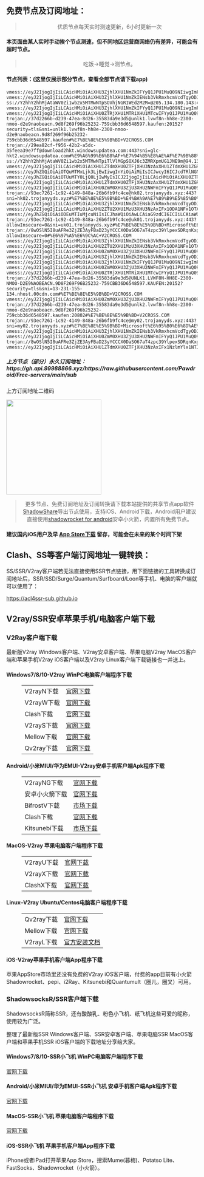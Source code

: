 
<h2>免费节点及订阅地址：</h2>
<blockquote>
<p style="text-align: center;">优质节点每天实时测速更新，6小时更新一次</p>
</blockquote>
<h4>本页面由某人实时手动挨个节点测速，但不同地区运营商网络仍有差异，可能会有超时节点。</h4>
<blockquote>
<p style="text-align: center;">吃饭->睡觉->测节点。</p>
</blockquote>
<h4>节点列表：(这里仅展示部分节点，查看全部节点请下载app)</h4>

```vmess://eyJ2IjogIjIiLCAicHMiOiAiXHU1NmRiXHU1ZGRkXHU3NzAxIFx1ODA1NFx1OTAxYVx1NjU3MFx1NjM2ZVx1NGUwYVx1N2Y1MVx1NTE2Y1x1NTE3MVx1NTFmYVx1NTNlMyIsICJhZGQiOiAieWVzLmNubWpjbi5uZXQiLCAicG9ydCI6ICIxNjYxNiIsICJ0eXBlIjogIm5vbmUiLCAiaWQiOiAiYzJjNzY0MjAtMjU3Zi00OTJhLWIyMGYtNjU2MGYzYmZhNzhkIiwgImFpZCI6ICIwIiwgIm5ldCI6ICJ3cyIsICJwYXRoIjogIi8iLCAiaG9zdCI6ICJkNGQwMjgyNDNjNzMwNDdkOTE3MWJhY2I5YjA0MzllOC5tb2Jnc2xiLnRiY2FjaGUuY29tIiwgInRscyI6ICIifQ==
vmess://eyJ2IjogIjIiLCAicHMiOiAiXHU3ZjhlXHU1NmZkIFYyQ1JPU1MuQ09NIiwgImFkZCI6ICJtdXJhbi1rci5xcmZseS5tZSIsICJwb3J0IjogIjIwMjU0IiwgInR5cGUiOiAibm9uZSIsICJpZCI6ICIwMDdiZTlhZC04ZGI2LTQxNjQtZmM0OS00OTk4OWJiY2JhOTYiLCAiYWlkIjogIjAiLCAibmV0IjogIndzIiwgInBhdGgiOiAiLyIsICJob3N0IjogIm11cmFuLWtyLnFyZmx5Lm1lIiwgInRscyI6ICIifQ==
vmess://eyJ2IjogIjIiLCAicHMiOiAiXHU3ZjhlXHU1NmZkIENsb3VkRmxhcmVcdTgyODJcdTcwYjkiLCAiYWRkIjogIm1laGRpMS5mb3J3YXJkdjJyYXl0ZWxlZ3JhbWNoYW5uZWwuZnVuIiwgInBvcnQiOiAiNDQzIiwgImFpZCI6IDAsICJzY3kiOiAiYXV0byIsICJuZXQiOiAid3MiLCAidHlwZSI6ICJub25lIiwgInRscyI6ICJ0bHMiLCAiaWQiOiAiYzJjYjZkOTMtMzE2Zi00OGRlLWIzNmYtZmQ2MWU2ZjRlZDQ3IiwgInNuaSI6ICIiLCAiaG9zdCI6ICIiLCAicGF0aCI6ICIvQEZPUldBUkRWMlJBWSJ9
ss://Y2hhY2hhMjAtaWV0Zi1wb2x5MTMwNTpSOVhjNGRIWEd2M2M=@205.134.180.143:443#%E7%BE%8E%E5%9B%BD+%E5%8D%8E%E7%9B%9B%E9%A1%BF%E5%B7%9E
vmess://eyJ2IjogIjIiLCAicHMiOiAiXHU3ZjhlXHU1NmZkIFYyQ1JPU1MuQ09NIiwgImFkZCI6ICJrcjEyMy55eWRzaWkuY29tIiwgInBvcnQiOiAiMjIwNTAiLCAiYWlkIjogMCwgInNjeSI6ICJhdXRvIiwgIm5ldCI6ICJ3cyIsICJ0eXBlIjogIm5vbmUiLCAidGxzIjogIiIsICJpZCI6ICJiNTUxYWEyMi0yMmFmLTExZWUtYjhkOC1mMjNjOTMyZWI2OGQiLCAic25pIjogIiIsICJob3N0IjogImtyMTIzLnl5ZHNpaS5jb20iLCAicGF0aCI6ICIvIn0=
vmess://eyJ2IjogIjIiLCAicHMiOiAiXHU0ZTRjXHU1MTRiXHU1MTcwIFYyQ1JPU1MuQ09NIiwgImFkZCI6ICI5NS4xNjQuNDQuMjAzIiwgInBvcnQiOiAiMjA4NiIsICJ0eXBlIjogIm5vbmUiLCAiaWQiOiAiNmYwY2NhNWUtY2YyMS00Mjc5LTg3MWUtY2EyNmQ5Yzk1NWEwIiwgImFpZCI6ICIwIiwgIm5ldCI6ICJ3cyIsICJwYXRoIjogIi92bWVzcyIsICJob3N0IjogImludGVybmV0LmxpZmUuY29tLmJ5IiwgInRscyI6ICIifQ==
trojan://37d2266b-d239-47ea-8d26-35583da9e3d5@unlk1.lvwf8n-hh8e-2300-nmoo-d2e9naobeacn.9d8f269f96b25232-759cbb36d6548597.kaufen:20152?security=tls&sni=unlk1.lvwf8n-hh8e-2300-nmoo-d2e9naobeacn.9d8f269f96b25232-759cbb36d6548597.kaufen#%E7%BE%8E%E5%9B%BD+V2CROSS.COM
trojan://29ea82cf-f956-42b2-a5dc-35feea39e7ff@download2hkt.windowsupdatea.com:443?sni=glc-hkt2.windowsupdatea.com#%E9%A6%99%E6%B8%AF+%E7%94%B5%E8%AE%AF%E7%9B%88%E7%A7%91%E6%9C%89%E9%99%90%E5%85%AC%E5%8F%B8
ss://Y2hhY2hhMjAtaWV0Zi1wb2x5MTMwNTpiTlVlMGpSOXJ6c3ZMRXpmUG1JNE9m@94.131.115.129:38108#%E4%B9%8C%E5%85%8B%E5%85%B0+V2CROSS.COM
vmess://eyJ2IjogIjIiLCAicHMiOiAiXHU1ZTdmXHU0ZTFjXHU3NzAxXHU1ZTdmXHU1ZGRlXHU1ZTAyIFx1NzlmYlx1NTJhOCIsICJhZGQiOiAiY20xLmF3c2xjbi5pbmZvIiwgInBvcnQiOiAiMjUyMTYiLCAidHlwZSI6ICJub25lIiwgImlkIjogIjkzZWM3MjYxLTFjOTItNDE0OS04NDhhLTI2YjZmYjlmYzRjZSIsICJhaWQiOiAiMCIsICJuZXQiOiAid3MiLCAicGF0aCI6ICIvIiwgImhvc3QiOiAiY20xLmF3c2xjbi5pbmZvIiwgInRscyI6ICIifQ==
vmess://eyJhZGQiOiAiOTQuMTMxLjk3LjEwIiwgInYiOiAiMiIsICJwcyI6ICJcdTRlNGNcdTUxNGJcdTUxNzAgVjJDUk9TUy5DT00iLCAicG9ydCI6IDIwODIsICJpZCI6ICIxM2M0ZmExZC1jNTU4LTRjZDAtODEwOC1jMWY2NGNkMzk5ZmYiLCAiYWlkIjogIjAiLCAibmV0IjogIndzIiwgInR5cGUiOiAiIiwgImhvc3QiOiAiIiwgInBhdGgiOiAiL3ZtZXNzIiwgInRscyI6ICIifQ==
vmess://eyJhZGQiOiAiOTUuMTY0LjQ0LjIwMyIsICJ2IjogIjIiLCAicHMiOiAiXHU0ZTRjXHU1MTRiXHU1MTcwIFYyQ1JPU1MuQ09NIiwgInBvcnQiOiA4MCwgImlkIjogIjZmMGNjYTVlLWNmMjEtNDI3OS04NzFlLWNhMjZkOWM5NTVhMCIsICJhaWQiOiAiMCIsICJuZXQiOiAid3MiLCAidHlwZSI6ICIiLCAiaG9zdCI6ICIiLCAicGF0aCI6ICIvdm1lc3MiLCAidGxzIjogIiJ9
vmess://eyJ2IjogIjIiLCAicHMiOiAiXHU1ZTdmXHU0ZTFjXHU3NzAxXHU1ZTdmXHU1ZGRlXHU1ZTAyIFx1NzlmYlx1NTJhOCIsICJhZGQiOiAiY20xLmF3c2xjbi5pbmZvIiwgInBvcnQiOiAyNTIzMCwgImFpZCI6IDAsICJzY3kiOiAiYXV0byIsICJuZXQiOiAid3MiLCAidHlwZSI6ICJub25lIiwgInRscyI6ICIiLCAiaWQiOiAiOTNlYzcyNjEtMWM5Mi00MTQ5LTg0OGEtMjZiNmZiOWZjNGNlIiwgImhvc3QiOiAiY20xLmF3c2xjbi5pbmZvIiwgInBhdGgiOiAiLyJ9
vmess://eyJ2IjogIjIiLCAicHMiOiAiXHU0ZmM0XHU3ZjU3XHU2NWFmIFYyQ1JPU1MuQ09NIiwgImFkZCI6ICI1LjguOTIuNSIsICJwb3J0IjogIjQ0MyIsICJpZCI6ICI5YTNhMGRjYi1hNjRjLTQ5MGQtOTQ3Yi0zZjRlZmViOGRjMGYiLCAiYWlkIjogIjAiLCAic2N5IjogImF1dG8iLCAibmV0IjogIndzIiwgInR5cGUiOiAibm9uZSIsICJob3N0IjogIm0zaGRpbzEuemFwdG8ub3JnIiwgInBhdGgiOiAiL0BGT1JXQVJEVjJSQVkiLCAidGxzIjogInRscyIsICJzbmkiOiAiIiwgImFscG4iOiAiIn0=
trojan://93ec7261-1c92-4149-848a-26b6fb9fc4ce@hk02.trojanyyds.xyz:443?sni=hk02.trojanyyds.xyz#%E7%BE%8E%E5%9B%BD+%E4%BA%9A%E7%89%B9%E5%85%B0%E5%A4%A7
vmess://eyJ2IjogIjIiLCAicHMiOiAiXHU3ZjhlXHU1NmZkIENsb3VkRmxhcmVcdTgyODJcdTcwYjkiLCAiYWRkIjogIjE3Mi42Ny4yMjkuMzQiLCAicG9ydCI6ICIyMDg2IiwgInR5cGUiOiAibm9uZSIsICJpZCI6ICI1OGZlMTU0Mi01MjkwLTQwYWQtODE1YS03NzcwN2E4MWFmZTUiLCAiYWlkIjogIjAiLCAibmV0IjogIndzIiwgInBhdGgiOiAiL0lPZWJoTE1obDFDVGJGSGJMOTVteWZSWDIiLCAiaG9zdCI6ICJjYTYudGVobWUxMDAuZnVuIiwgInRscyI6ICIifQ==
vmess://eyJ2IjogIjIiLCAicHMiOiAiXHU2ZTU2XHU1MzU3XHU3NzAxIFx1ODA1NFx1OTAxYSIsICJhZGQiOiAidXMxLmF3c2xjbi5pbmZvIiwgInBvcnQiOiAiMjUyMzkiLCAidHlwZSI6ICJub25lIiwgImlkIjogIjkzZWM3MjYxLTFjOTItNDE0OS04NDhhLTI2YjZmYjlmYzRjZSIsICJhaWQiOiAiMCIsICJuZXQiOiAid3MiLCAicGF0aCI6ICIvIiwgImhvc3QiOiAidXMxLmF3c2xjbi5pbmZvIiwgInRscyI6ICIifQ==
vmess://eyJhZGQiOiAiODEuMTIuMjcuNiIsICJhaWQiOiAwLCAiaG9zdCI6ICIiLCAiaWQiOiAiZGZjYzE1MDAtNzBjNC00MTBiLWI1ZmUtMjA1MmEwMTEwMTRlIiwgIm5ldCI6ICJ0Y3AiLCAicGF0aCI6ICIiLCAicG9ydCI6IDU2Mjk1LCAicHMiOiAiXHU0ZjBhXHU2NzE3IFYyQ1JPU1MuQ09NIiwgInRscyI6ICIiLCAidHlwZSI6ICJhdXRvIiwgInNlY3VyaXR5IjogImF1dG8iLCAic2tpcC1jZXJ0LXZlcmlmeSI6IHRydWUsICJzbmkiOiAiIn0=
trojan://93ec7261-1c92-4149-848a-26b6fb9fc4ce@uk01.trojanyyds.xyz:443?allowInsecure=0&sni=uk01.trojanyyds.xyz#%E7%BE%8E%E5%9B%BD+Microsoft%E6%95%B0%E6%8D%AE%E4%B8%AD%E5%BF%83
trojan://8wOSlN5I8uAFRe3ZjZE3AyFBaD23yYCCCX0DaSO67aT4zpc39YlpexSDRqnKxg@octopus.koreanbbq.link:443?allowInsecure=0#%E6%97%A5%E6%9C%AC+V2CROSS.COM
vmess://eyJ2IjogIjIiLCAicHMiOiAiXHU3ZjhlXHU1NmZkIENsb3VkRmxhcmVcdTgyODJcdTcwYjkiLCAiYWRkIjogInNpbmdhcG9yZS5jb20iLCAicG9ydCI6ICI4MCIsICJ0eXBlIjogIm5vbmUiLCAiaWQiOiAiYjFlMzAzMzktYTYwMy00N2QxLWIzMWMtMWQwY2ViNTk5NTJlIiwgImFpZCI6ICIwIiwgIm5ldCI6ICJ3cyIsICJwYXRoIjogIi9hcGkvdjMvZG93bmxvYWQuZ2V0RmlsZSIsICJob3N0IjogInNzcnN1Yi52MDA1LnNzcnN1Yi5jb20iLCAidGxzIjogIiJ9
vmess://eyJ2IjogIjIiLCAicHMiOiAiXHU2ZTU2XHU1MzU3XHU3NzAxIFx1ODA1NFx1OTAxYSIsICJhZGQiOiAiY3UuYXdzbGNuLmluZm8iLCAicG9ydCI6ICIyNTI4MCIsICJhaWQiOiAwLCAic2N5IjogImF1dG8iLCAibmV0IjogIndzIiwgInR5cGUiOiAibm9uZSIsICJ0bHMiOiAiIiwgImlkIjogIjkzZWM3MjYxLTFjOTItNDE0OS04NDhhLTI2YjZmYjlmYzRjZSIsICJob3N0IjogImN1LmF3c2xjbi5pbmZvIiwgInBhdGgiOiAiLyJ9
vmess://eyJ2IjogIjIiLCAicHMiOiAiXHU0ZmM0XHU3ZjU3XHU2NWFmIFYyQ1JPU1MuQ09NIiwgImFkZCI6ICI5Mi4zOC4xNjguNSIsICJwb3J0IjogIjQ0MyIsICJhaWQiOiAwLCAic2N5IjogImF1dG8iLCAibmV0IjogIndzIiwgInR5cGUiOiAibm9uZSIsICJ0bHMiOiAidGxzIiwgImlkIjogIjU2YmI1NGIwLTVjZmMtNGIzNS1iYzgxLTBiMzAwYTA4YjQ2YiIsICJzbmkiOiAiIiwgImhvc3QiOiAibTNoZGlvMS5zZXJ2ZWhhbGZsaWZlLmNvbSIsICJwYXRoIjogIi9ARk9SV0FSRFYyUkFZIn0=
vmess://eyJ2IjogIjIiLCAicHMiOiAiXHU3ZjhlXHU1NmZkIENsb3VkRmxhcmVcdTgyODJcdTcwYjkiLCAiYWRkIjogIm1laGRpMi5mb3J3YXJkdjJyYXl0ZWxlZ3JhbWNoYW5uZWwuZnVuIiwgInBvcnQiOiAiNDQzIiwgImFpZCI6IDAsICJzY3kiOiAiYXV0byIsICJuZXQiOiAid3MiLCAidHlwZSI6ICJub25lIiwgInRscyI6ICJ0bHMiLCAiaWQiOiAiYzJjYjZkOTMtMzE2Zi00OGRlLWIzNmYtZmQ2MWU2ZjRlZDQ3IiwgInNuaSI6ICIiLCAiaG9zdCI6ICIiLCAicGF0aCI6ICIvQEZPUldBUkRWMlJBWSJ9
vmess://eyJ2IjogIjIiLCAicHMiOiAiXHU3ZjhlXHU1NmZkIFYyQ1JPU1MuQ09NIiwgImFkZCI6ICIxNzIuOTkuMTkwLjEwOSIsICJwb3J0IjogIjQ0MyIsICJ0eXBlIjogIm5vbmUiLCAiaWQiOiAiMDNmY2M2MTgtYjkzZC02Nzk2LTZhZWQtOGEzOGM5NzVkNTgxIiwgImFpZCI6ICIwIiwgIm5ldCI6ICJ3cyIsICJwYXRoIjogImxpbmt2d3MiLCAiaG9zdCI6ICIiLCAidGxzIjogInRscyJ9
vmess://eyJ2IjogIjIiLCAicHMiOiAiXHU0ZmM0XHU3ZjU3XHU2NWFmIFYyQ1JPU1MuQ09NIiwgImFkZCI6ICI1LjEwMS4yMTkuNSIsICJwb3J0IjogIjQ0MyIsICJhaWQiOiAwLCAic2N5IjogImF1dG8iLCAibmV0IjogIndzIiwgInR5cGUiOiAibm9uZSIsICJ0bHMiOiAidGxzIiwgImlkIjogIjlhM2EwZGNiLWE2NGMtNDkwZC05NDdiLTNmNGVmZWI4ZGMwZiIsICJzbmkiOiAiIiwgImhvc3QiOiAibTNoZGlvMS56YXB0by5vcmciLCAicGF0aCI6ICIvQEZPUldBUkRWMlJBWSJ9
vmess://eyJ2IjogIjIiLCAicHMiOiAiXHU0ZTRjXHU1MTRiXHU1MTcwIFYyQ1JPU1MuQ09NIiwgImFkZCI6ICI5NC4xMzEuOC4zMiIsICJwb3J0IjogIjgwIiwgImlkIjogIjU3ZTM3YTc0LWJhZGMtNGI3MS04N2M3LTViOWUyMDg3OWI1OCIsICJhaWQiOiAiMCIsICJzY3kiOiAiYXV0byIsICJuZXQiOiAid3MiLCAidHlwZSI6ICJub25lIiwgImhvc3QiOiAiOTQuMTMxLjguMzIiLCAicGF0aCI6ICIvdm1lc3MiLCAidGxzIjogIiIsICJzbmkiOiAiIiwgImFscG4iOiAiIn0=
trojan://37d2266b-d239-47ea-8d26-35583da9e3d5@UNLK1.LVWF8N-HH8E-2300-NMOO-D2E9NAOBEACN.9D8F269F96B25232-759CBB36D6548597.KAUFEN:20152?security=tls&sni=13-231-155-134.nhost.00cdn.com#%E7%BE%8E%E5%9B%BD+V2CROSS.COM
vmess://eyJ2IjogIjIiLCAicHMiOiAiXHU0ZmM0XHU3ZjU3XHU2NWFmIFYyQ1JPU1MuQ09NIiwgImFkZCI6ICIyMTMuMTU2LjE0NC41IiwgInBvcnQiOiAiNDQzIiwgImFpZCI6IDAsICJzY3kiOiAiYXV0byIsICJuZXQiOiAid3MiLCAidHlwZSI6ICJub25lIiwgInRscyI6ICJ0bHMiLCAiaWQiOiAiNTZiYjU0YjAtNWNmYy00YjM1LWJjODEtMGIzMDBhMDhiNDZiIiwgInNuaSI6ICIiLCAiaG9zdCI6ICJtM2hkaW8xLnNlcnZlaGFsZmxpZmUuY29tIiwgInBhdGgiOiAiL0BGT1JXQVJEVjJSQVkifQ==
trojan://37d2266b-d239-47ea-8d26-35583da9e3d5@unlk2.lvwf8n-hh8e-2300-nmoo-d2e9naobeacn.9d8f269f96b25232-759cbb36d6548597.kaufen:20802#%E7%BE%8E%E5%9B%BD+V2CROSS.COM
trojan://93ec7261-1c92-4149-848a-26b6fb9fc4ce@my02.trojanyyds.xyz:443?sni=my02.trojanyyds.xyz#%E7%BE%8E%E5%9B%BD+Microsoft%E6%95%B0%E6%8D%AE%E4%B8%AD%E5%BF%83
vmess://eyJ2IjogIjIiLCAicHMiOiAiXHU3ZjhlXHU1NmZkIENsb3VkRmxhcmVcdTgyODJcdTcwYjkiLCAiYWRkIjogIm1laGRpMS5GT1JXQVJEVjJSQVlURUxFR1JBTUNIQU5ORUwuRlVOIiwgInBvcnQiOiAiNDQzIiwgImFpZCI6IDAsICJzY3kiOiAiYXV0byIsICJuZXQiOiAid3MiLCAidHlwZSI6ICJub25lIiwgInRscyI6ICJ0bHMiLCAiaWQiOiAiYzJjYjZkOTMtMzE2Zi00OGRlLWIzNmYtZmQ2MWU2ZjRlZDQ3IiwgInNuaSI6ICIiLCAiaG9zdCI6ICIiLCAicGF0aCI6ICIvQEZPUldBUkRWMlJBWSJ9
vmess://eyJ2IjogIjIiLCAicHMiOiAiXHU0ZmM0XHU3ZjU3XHU2NWFmIFYyQ1JPU1MuQ09NIiwgImFkZCI6ICI1LjguOTIuNSIsICJwb3J0IjogIjQ0MyIsICJhaWQiOiAwLCAic2N5IjogImF1dG8iLCAibmV0IjogIndzIiwgInR5cGUiOiAibm9uZSIsICJ0bHMiOiAidGxzIiwgImlkIjogIjlhM2EwZGNiLWE2NGMtNDkwZC05NDdiLTNmNGVmZWI4ZGMwZiIsICJzbmkiOiAiIiwgImhvc3QiOiAibTNoZGlvMS56YXB0by5vcmciLCAicGF0aCI6ICIvQEZPUldBUkRWMlJBWSJ9
trojan://8wOSlN5I8uAFRe3ZjZE3AyFBaD23yYCCCX0DaSO67aT4zpc39YlpexSDRqnKxg@octopus.koreanbbq.link:443#%E6%97%A5%E6%9C%AC+V2CROSS.COM
vmess://eyJ2IjogIjIiLCAicHMiOiAiXHU1ZTdmXHU0ZTFjXHU3NzAxIFx1NzlmYlx1NTJhOCIsICJhZGQiOiAibS5jbm1qY24uY29tIiwgInBvcnQiOiAiMTY2MTYiLCAiaWQiOiAiYzJjNzY0MjAtMjU3Zi00OTJhLWIyMGYtNjU2MGYzYmZhNzhkIiwgImFpZCI6ICIwIiwgInNjeSI6ICJhdXRvIiwgIm5ldCI6ICJ3cyIsICJ0eXBlIjogIm5vbmUiLCAiaG9zdCI6ICJkNGQwMjgyNDNjNzMwNDdkOTE3MWJhY2I5YjA0MzllOC5tb2Jnc2xiLnRiY2FjaGUuY29tIiwgInBhdGgiOiAiLyIsICJ0bHMiOiAiIiwgInNuaSI6ICIiLCAiYWxwbiI6ICIifQ==
```
<h5>上方节点（部分）永久订阅地址：https://gh.api.99988866.xyz/https://raw.githubusercontent.com/Pawdroid/Free-servers/main/sub</h5>
<p>上方订阅地址二维码</p>
<img src='https://raw.githubusercontent.com/Pawdroid/Free-servers/main/sub.png' width=250 height=250>
<blockquote style='text-align: center;'>更多节点、免费订阅地址及订阅转换请下载本站提供的共享节点app软件<a href='https://shadowsharing.com'>ShadowShare</a>导出节点使用，支持iOS、Android下载，Android用户建议直接使用<a href='https://github.com/Pawdroid/shadowrocket_for_android'>shadowrocket for android</a>安卓小火箭，内置所有免费节点。</blockquote>
<h4>建议国内iOS用户及早 <a href='https://apps.apple.com/cn/app/shadowshare/id1612647259'>App Store下载</a> 留存，可能会在未来的某个时间下架</h4>

<div class="nv-content-wrap entry-content">
<h2>Clash、SS等客户端订阅地址一键转换：</h2>
<p>SS/SSR/V2ray客户端若无法直接使用SSR节点链接，用下面链接的工具转换成订阅地址后，SSR/SSD/Surge/Quantum/Surfboard/Loon等手机、电脑的客户端就可以使用了：</p>
<p><a href="https://acl4ssr-sub.github.io" target="_blank" rel="noreferrer noopener nofollow">https://acl4ssr-sub.github.io</a></p>
<h2>V2ray/SSR安卓苹果手机/电脑客户端下载</h2>
<h3>V2Ray客户端下载</h3>
<p>最新版V2ray Windows客户端、V2ray安卓客户端、苹果电脑V2ray MacOS客户端和苹果手机V2ray iOS客户端以及V2ray Linux客户端下载链接也一并送上。</p>
<h4>Windows7/8/10-<strong>V2ray WinPC电脑客户端</strong>程序下载</h4>
<figure class="wp-block-table alignwide is-style-stripes"><table><tbody><tr><td>V2rayN下载</td><td><a href="https://github.com/2dust/v2rayN/releases" target="_blank" rel="noreferrer noopener">官网下载</a></td></tr><tr><td>V2rayW下载</td><td><a href="https://github.com/Cenmrev/V2RayW/releases" target="_blank" rel="noreferrer noopener">官网下载</a></td></tr><tr><td>Clash下载</td><td><a href="https://github.com/Fndroid/clash_for_windows_pkg/releases" target="_blank" rel="noreferrer noopener">官网下载</a></td></tr><tr><td>V2rayS下载</td><td><a href="https://github.com/Shinlor/V2RayS/releases" target="_blank" rel="noreferrer noopener">官网下载</a></td></tr><tr><td>Mellow下载</td><td><a href="https://github.com/mellow-io/mellow/releases" target="_blank" rel="noreferrer noopener">官网下载</a></td></tr><tr><td>Qv2ray下载</td><td><a href="https://github.com/Qv2ray/Qv2ray" target="_blank" rel="noreferrer noopener">官网下载</a></td></tr></tbody></table></figure>
<h4><strong>Android/小米MIUI/华为EMUI-V2ray安卓手机客户端</strong>Apk程序下载</h4>
<figure class="wp-block-table alignwide is-style-stripes"><table><tbody><tr><td>V2rayNG下载</td><td><a href="https://github.com/2dust/v2rayNG/releases" target="_blank" rel="noreferrer noopener">官网下载</a></td></tr><tr><td>安卓小火箭下载</td><td><a href="https://github.com/Pawdroid/shadowrocket_for_android/releases" target="_blank" rel="noreferrer noopener">官网下载</a></td></tr><tr><td>BifrostV下载</td><td><a rel="noreferrer noopener" href="https://www.appsapk.com/downloading/latest/com.github.dawndiy.bifrostv-0.6.8.apk" target="_blank">市场下载</a></td></tr><tr><td>Clash下载</td><td><a href="https://github.com/Kr328/ClashForAndroid/releases" target="_blank" rel="noreferrer noopener">官网下载</a></td></tr><tr><td>Kitsunebi下载</td><td><a rel="noreferrer noopener" href="https://apkpure.com/kitsunebi/fun.kitsunebi.kitsunebi4android" target="_blank">市场下载</a></td></tr></tbody></table></figure>
<h4><strong>MacOS-V2ray <strong>苹果电脑</strong>客户端</strong>程序下载</h4>
<figure class="wp-block-table alignwide is-style-stripes"><table><tbody><tr><td>V2rayU下载</td><td><a href="https://github.com/yanue/V2rayU/releases" target="_blank" rel="noreferrer noopener">官网下载</a></td></tr><tr><td>V2rayX下载</td><td><a href="https://github.com/Cenmrev/V2RayX/releases" target="_blank" rel="noreferrer noopener">官网下载</a></td></tr><tr><td>ClashX下载</td><td><a href="https://github.com/yichengchen/clashX/releases" target="_blank" rel="noreferrer noopener">官网下载</a></td></tr></tbody></table></figure>
<h4><strong>Linux</strong>–<strong>V2ray Ubuntu/Centos电脑客户端</strong>程序下载</h4>
<figure class="wp-block-table alignwide is-style-stripes"><table><tbody><tr><td>Qv2ray下载</td><td><a href="https://github.com/Qv2ray/Qv2ray" target="_blank" rel="noreferrer noopener">官网下载</a></td></tr><tr><td>Mellow下载</td><td><a href="https://github.com/mellow-io/mellow/releases" target="_blank" rel="noreferrer noopener">官网下载</a></td></tr><tr><td>V2rayL下载</td><td><a rel="noreferrer noopener" href="https://github.com/jiangxufeng/v2rayL" target="_blank">官方安装文档</a></td></tr></tbody></table></figure>
<h4>iOS-<strong>V2ray苹果<strong>手机客户端</strong>App程序</strong>下载</h4>
<p>苹果AppStore市场里还没有免费的V2ray iOS客户端，付费的app目前有小火箭Shadowrocket、pepi、i2Ray、Kitsunebi和Quantumult（圈儿，圈叉）可用。</p>
<h3>ShadowsocksR/SSR客户端下载</h3>
<p>ShadowsocksR简称SSR，还有酸酸乳、粉色小飞机、纸飞机这些可爱的昵称，使用较为广泛。</p>
<p>整理了最新版SSR Windows客户端、SSR安卓客户端、苹果电脑SSR MacOS客户端和苹果手机SSR iOS客户端的下载地址分享给大家。</p>
<h4><strong>Windows7/8/10-<strong>SSR小飞机 WinPC电脑客户端</strong>程序下载</strong></h4>
<p><a rel="noreferrer noopener" href="https://github.com/shadowsocksrr/shadowsocksr-csharp/releases" target="_blank">官网下载</a></p>
<h4><strong><strong>Android/小米MIUI/华为EMUI-SSR小飞机 安卓手机客户端</strong>Apk程序下载</strong></h4>
<p><a rel="noreferrer noopener" href="https://github.com/shadowsocksrr/shadowsocksr-android/releases" target="_blank">官网下载</a></p>
<h4><strong><strong>MacOS-SSR小飞机 苹果电脑客户端</strong>程序下载</strong></h4>
<p><a href="https://github.com/qinyuhang/ShadowsocksX-NG-R/releases" target="_blank" rel="noreferrer noopener">官网下载</a></p>
<h4><strong>iOS-<strong>SSR小飞机 苹果手机客户端App程序</strong></strong>下载</h4>
<p>iPhone或者iPad打开苹果App Store，搜索Mume(暮梅)、Potatso Lite、FastSocks、Shadowrocket（小火箭）。</p>
